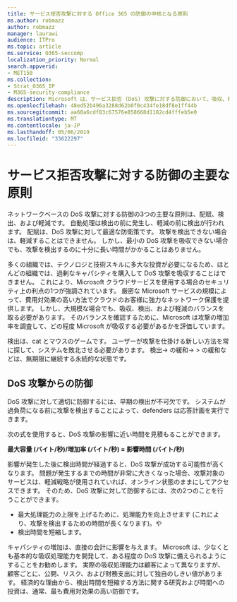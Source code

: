 ```yaml
---
title: サービス拒否攻撃に対する Office 365 の防御の中核となる原則
ms.author: robmazz
author: robmazz
manager: laurawi
audience: ITPro
ms.topic: article
ms.service: O365-seccomp
localization_priority: Normal
search.appverid:
- MET150
ms.collection:
- Strat_O365_IP
- M365-security-compliance
description: Microsoft は、サービス拒否 (DoS) 攻撃に対する防御において、吸収、検出、軽減の中心となる原則を活用する方法について説明します。
ms.openlocfilehash: 48ed52b496a3288d62b0f0c434fe18df8e1ff44b
ms.sourcegitcommit: aa60a6cdf83c67576e858668d1182cd4fffeb5e0
ms.translationtype: MT
ms.contentlocale: ja-JP
ms.lasthandoff: 05/06/2019
ms.locfileid: "33622297"
---
```

# <a name="core-principles-of-defense-against-denial-of-service-attacks"></a>サービス拒否攻撃に対する防御の主要な原則

ネットワークベースの DoS 攻撃に対する防御の3つの主要な原則は、配賦、検出、および軽減です。 自動処理は検出の前に発生し、軽減の前に検出が行われます。 配賦は、DoS 攻撃に対して最適な防衛策です。 攻撃を検出できない場合は、軽減することはできません。 しかし、最小の DoS 攻撃を吸収できない場合でも、攻撃を検出するのに十分に長い時間がかかることはありません。

多くの組織では、テクノロジと技術スキルに多大な投資が必要になるため、ほとんどの組織では、過剰なキャパシティを購入して DoS 攻撃を吸収することはできません。 これにより、Microsoft クラウドサービスを使用する場合のセキュリティ上の利点の1つが強調されています。 厳密な Microsoft サービスの規模によって、費用対効果の高い方法でクラウドのお客様に強力なネットワーク保護を提供します。 しかし、大規模な場合でも、吸収、検出、および軽減のバランスを取る必要があります。 そのバランスを確認するために、Microsoft は攻撃の増加率を調査して、どの程度 Microsoft が吸収する必要があるかを評価しています。

検出は、cat とマウスのゲームです。 ユーザーが攻撃を仕掛ける新しい方法を常に探して、システムを敗北させる必要があります。 検出-> の緩和-> > の緩和などは、無期限に継続する永続的な状態です。

## <a name="defending-against-dos-attacks"></a>DoS 攻撃からの防御

DoS 攻撃に対して適切に防御するには、早期の検出が不可欠です。 システムが過負荷になる前に攻撃を検出することによって、defenders は応答計画を実行できます。

次の式を使用すると、DoS 攻撃の影響に近い時間を見積もることができます。

   **最大容量 (バイト/秒)/増加率 (バイト/秒) = 影響時間 (バイト/秒)**

影響が発生した後に検出時間が経過すると、DoS 攻撃が成功する可能性が高くなります。 問題が発生するまでの時間が非常に大きくなった場合、攻撃対象のサービスは、軽減戦略が使用されていれば、オンライン状態のままにしてアクセスできます。 そのため、DoS 攻撃に対して防御するには、次の2つのことを行うことができます。

- 最大処理能力の上限を上げるために、処理能力を向上させます (これにより、攻撃を検出するための時間が長くなります)。や
- 検出時間を短縮します。

キャパシティの増加は、直接の会計に影響を与えます。 Microsoft は、少なくとも基本的な吸収処理能力を開発して、ある程度の DoS 攻撃に備えられるようにすることをお勧めします。 実際の吸収処理能力は顧客によって異なりますが、顧客ごとに、公開、リスク、および財務支出に対して独自のしきい値があります。 経済的な理由から、検出時間を短縮する方法に関する研究および時間への投資は、通常、最も費用対効果の高い防御です。
